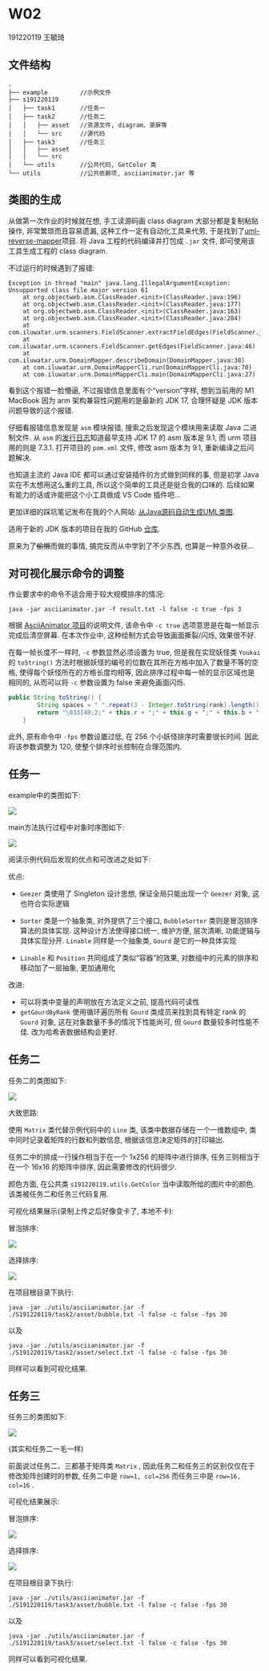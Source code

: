 # W02
191220119 王毓琦

## 文件结构

```
.
├── example         //示例文件
├── s191220119
│   ├── task1       //任务一
│   ├── task2       //任务二
│   │   ├── asset   //资源文件, diagram、录屏等
│   │   └── src     //源代码
│   ├── task3       //任务三
│   │   ├── asset
│   │   └── src
│   └── utils       //公共代码, GetColor 类
└── utils           //公共依赖项, asciianimator.jar 等
```

## 类图的生成

从做第一次作业的时候就在想, 手工读源码画 class diagram 大部分都是复制粘贴操作, 非常繁琐而且容易遗漏, 这种工作一定有自动化工具来代劳, 于是找到了[uml-reverse-mapper](https://github.com/iluwatar/uml-reverse-mapper)项目. 将 Java 工程的代码编译并打包成 `.jar` 文件, 即可使用该工具生成工程的 class diagram.

不过运行的时候遇到了报错:

```shell
Exception in thread "main" java.lang.IllegalArgumentException: Unsupported class file major version 61
	at org.objectweb.asm.ClassReader.<init>(ClassReader.java:196)
	at org.objectweb.asm.ClassReader.<init>(ClassReader.java:177)
	at org.objectweb.asm.ClassReader.<init>(ClassReader.java:163)
	at org.objectweb.asm.ClassReader.<init>(ClassReader.java:284)
	at com.iluwatar.urm.scanners.FieldScanner.extractFieldEdges(FieldScanner.java:56)
	at com.iluwatar.urm.scanners.FieldScanner.getEdges(FieldScanner.java:46)
	at com.iluwatar.urm.DomainMapper.describeDomain(DomainMapper.java:38)
	at com.iluwatar.urm.DomainMapperCli.run(DomainMapperCli.java:70)
	at com.iluwatar.urm.DomainMapperCli.main(DomainMapperCli.java:27)
```

看到这个报错一脸懵逼, 不过报错信息里面有个“version”字样, 想到当前用的 M1 MacBook 因为 arm 架构兼容性问题用的是最新的 JDK 17, 合理怀疑是 JDK 版本问题导致的这个报错.

仔细看报错信息发现是 `asm` 模块报错, 搜索之后发现这个模块用来读取 Java 二进制文件. 从 `asm`  的[发行日志](https://asm.ow2.io/versions.html)知道最早支持 JDK 17 的 asm 版本是 9.1, 而 urm 项目用的则是 7.3.1. 打开项目的 `pom.xml` 文件, 修改 asm 版本为 9.1, 重新编译之后问题解决.

也知道主流的 Java IDE 都可以通过安装插件的方式做到同样的事, 但是初学 Java 实在不太想用这么重的工具, 所以这个简单的工具还是挺合我的口味的. 后续如果有能力的话或许能把这个小工具做成 VS Code 插件吧...

更加详细的踩坑笔记发布在我的个人网站: [从Java源码自动生成UML类图](https://donnadie.top/class-diagram-from-java-code/).

适用于新的 JDK 版本的项目在我的 GitHub [仓库](https://github.com/ricky9w/uml-reverse-mapper).

原来为了~~偷懒~~而做的事情, 搞完反而从中学到了不少东西, 也算是一种意外收获...

## 对可视化展示命令的调整

作业要求中的命令不适合用于较大规模排序的情况:

```shell
java -jar asciianimator.jar -f result.txt -l false -c true -fps 3
```

根据 [AsciiAnimator 项目](https://github.com/thatcherclough/AsciiAnimator)的说明文件, 该命令中 `-c true` 选项意思是在每一帧显示完成后清空屏幕. 在本次作业中, 这种绘制方式会导致画面撕裂/闪烁, 效果很不好.

在每一帧长度不一样时, `-c` 参数显然必须设置为 true, 但是我在实现妖怪类 `Youkai` 的 `toString()` 方法时根据妖怪的编号的位数在其所在方格中加入了数量不等的空格, 使得每个妖怪所在的方格长度均相等, 因此排序过程中每一帧的显示区域也是相同的, 从而可以将 `-c` 参数设置为 false 来避免画面闪烁.

```java
public String toString() {
        String spaces = " ".repeat(3 - Integer.toString(rank).length());
        return "\033[48;2;" + this.r + ";" + this.g + ";" + this.b + ";38;2;0;0;0m    " + this.rank() + spaces + "  \033[0m";
    }
```

此外, 原有命令中 `-fps` 参数设置过低, 在 256 个小妖怪排序时需要很长时间. 因此将该参数调整为 120, 使整个排序时长控制在合理范围内.

## 任务一

example中的类图如下:

![](http://www.plantuml.com/plantuml/proxy?cache=no&src=https://raw.githubusercontent.com/jwork-2021/jw02-ricky9w/master/S191220119/task1/class-diagram.pu)

main方法执行过程中对象时序图如下:

![](http://www.plantuml.com/plantuml/proxy?cache=no&src=https://raw.githubusercontent.com/jwork-2021/jw02-ricky9w/master/S191220119/task1/timeline.pu)

阅读示例代码后发现的优点和可改进之处如下:

优点:

+ `Geezer` 类使用了 Singleton 设计思想, 保证全局只能出现一个 `Geezer` 对象, 这也符合实际逻辑

+ `Sorter` 类是一个抽象类, 对外提供了三个接口, `BubbleSorter` 类则是冒泡排序算法的具体实现. 这种设计方法使得接口统一, 维护方便, 层次清晰, 功能逻辑与具体实现分开. `Linable` 同样是一个抽象类, `Gourd` 是它的一种具体实现
+ `Linable` 和 `Position` 共同组成了类似“容器”的效果, 对数组中的元素的排序和移动加了一层抽象, 更加通用化

改进:

+ 可以将类中变量的声明放在方法定义之前, 提高代码可读性
+ `getGourdByRank` 使用循环遍历所有 `Gourd` 类成员来找到具有特定 rank 的 `Gourd` 对象, 这在对象数量不多的情况下性能尚可, 但 `Gourd` 数量较多时性能不佳. 改为哈希表数据结构会更好.

## 任务二

任务二的类图如下:

![](http://www.plantuml.com/plantuml/proxy?cache=no&src=https://raw.githubusercontent.com/jwork-2021/jw02-ricky9w/master/S191220119/task2/asset/class-diagram.pu)

大致思路:

使用 `Matrix` 类代替示例代码中的 `Line` 类, 该类中数据存储在一个一维数组中, 类中同时记录着矩阵的行数和列数信息, 根据该信息决定矩阵的打印输出.

任务二中的排成一行操作相当于在一个 1x256 的矩阵中进行排序, 任务三则相当于在一个 16x16 的矩阵中排序, 因此需要修改的代码很少.

颜色方面, 在公共类 `s191220119.utils.GetColor` 当中读取所给的图片中的颜色. 该类被任务二和任务三代码复用.

可视化结果展示(录制上传之后好像变卡了, 本地不卡):

冒泡排序:

<a href="https://asciinema.org/a/439030" target="_blank"><img src="https://asciinema.org/a/439030.svg" /></a>

选择排序:

<a href="https://asciinema.org/a/dple4rO94yVRyVAoH3UF6Wtj2" target="_blank"><img src="https://asciinema.org/a/dple4rO94yVRyVAoH3UF6Wtj2.svg" /></a>

在项目根目录下执行:

```shell
java -jar ./utils/asciianimator.jar -f ./S191220119/task2/asset/bubble.txt -l false -c false -fps 30
```

以及

```shell
java -jar ./utils/asciianimator.jar -f ./S191220119/task2/asset/select.txt -l false -c false -fps 30
```

同样可以看到可视化结果.

## 任务三
任务三的类图如下:

![](http://www.plantuml.com/plantuml/proxy?cache=no&src=https://raw.githubusercontent.com/jwork-2021/jw02-ricky9w/master/S191220119/task3/asset/class-diagram.pu)

(其实和任务二一毛一样)

前面说过任务二、三都基于矩阵类 `Matrix` , 因此任务二和任务三的区别仅仅在于修改矩阵创建时的参数, 任务二中是 `row=1, col=256` 而任务三中是 `row=16, col=16` .

可视化结果展示:

冒泡排序:

<a href="https://asciinema.org/a/bqZPttFBepAYGdeA0HTST094O" target="_blank"><img src="https://asciinema.org/a/bqZPttFBepAYGdeA0HTST094O.svg" /></a>

选择排序:

<a href="https://asciinema.org/a/mm36pn6VWxOmsH9RMgBnVmhcn" target="_blank"><img src="https://asciinema.org/a/mm36pn6VWxOmsH9RMgBnVmhcn.svg" /></a>

在项目根目录下执行:

```shell
java -jar ./utils/asciianimator.jar -f ./S191220119/task3/asset/bubble.txt -l false -c false -fps 30
```

以及

```shell
java -jar ./utils/asciianimator.jar -f ./S191220119/task3/asset/select.txt -l false -c false -fps 30
```

同样可以看到可视化结果.
